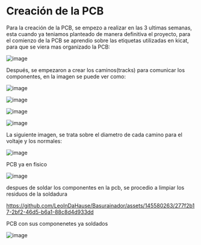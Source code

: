 # Creación de la PCB

Para la creación de la PCB, se empezo a realizar en las 3 ultimas semanas, esta cuando ya teniamos planteado de manera definitiva el proyecto, para el comienzo de la PCB se aprendio sobre las etiquetas utilizadas en kicat, para que se viera mas organizado la PCB:

![image](https://github.com/LeoInDaHause/Basurainador/assets/145580263/e23c5c04-8c5a-4105-8810-c6d84fe6661b)

Después, se empezaron a crear los caminos(tracks) para comunicar los componentes, en la imagen se puede ver como:

![image](https://github.com/LeoInDaHause/Basurainador/assets/145580263/50c18424-0764-4352-b607-dfb01bbcab1c)

![image](https://github.com/LeoInDaHause/Basurainador/assets/145580263/7ef1eec9-58df-4a0c-9ce5-e8a768809548)

![image](https://github.com/LeoInDaHause/Basurainador/assets/145580263/f637659f-4350-4d90-82bd-2d55fffcb54e)

![image](https://github.com/LeoInDaHause/Basurainador/assets/145580263/2e0811ce-be97-403a-986e-b902e2ebd6ad)

La siguiente imagen, se trata sobre el diametro de cada camino para el voltaje y los normales:

![image](https://github.com/LeoInDaHause/Basurainador/assets/145580263/f81b656a-8de1-4b5b-9abb-be7aa17fb2b5)

PCB ya en fisico

![image](https://github.com/LeoInDaHause/Basurainador/assets/145580263/4b78e744-1fe5-4d8e-97d0-0f471d90c936)

despues de soldar los componentes en la pcb, se procedio a limpiar los residuos de la soldadura

https://github.com/LeoInDaHause/Basurainador/assets/145580263/277f2b17-2bf2-46d5-b6a1-88c8d4d933dd

PCB con sus componenetes ya soldados

![image](https://github.com/LeoInDaHause/Basurainador/assets/145580263/a15a676a-02f3-4dc3-a6c3-c7148cc1f1e4)






